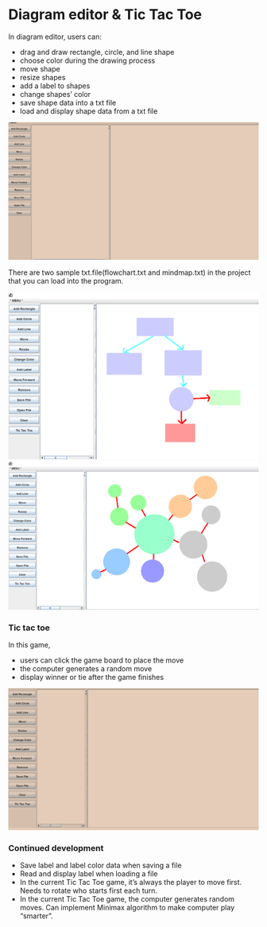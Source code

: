 # Diagram editor & Tic Tac Toe

In diagram editor, users can:

- drag and draw rectangle, circle, and line shape
- choose color during the drawing process
- move shape
- resize shapes
- add a label to shapes
- change shapes’ color
- save shape data into a txt file
- load and display shape data from a txt file

![diagram](https://github.com/erinchocolate/swen501/blob/master/Java-diagram-editor/demo.gif)

There are two sample txt.file(flowchart.txt and mindmap.txt) in the project that you can load into the program.

![flowchart](https://github.com/erinchocolate/swen501/blob/master/Java-diagram-editor/flowchart.PNG.png)
![mindmap](https://github.com/erinchocolate/swen501/blob/master/Java-diagram-editor/mindmap.PNG.png)


### Tic tac toe

In this game,

- users can click the game board to place the move
- the computer generates a random move
- display winner or tie after the game finishes

![tictactoe](https://github.com/erinchocolate/swen501/blob/master/Java-diagram-editor/tictactoe.gif)

### **Continued development**

- Save label and label color data when saving a file
- Read and display label when loading a file
- In the current Tic Tac Toe game, it’s always the player to move first. Needs to rotate who starts first each turn.
- In the current Tic Tac Toe game, the computer generates random moves. Can implement Minimax algorithm to make computer play “smarter”.
